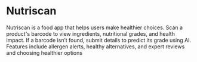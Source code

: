 # Nutriscan
Nutriscan is a food app that helps users make healthier choices. Scan a product's barcode to view ingredients, nutritional grades, and health impact. If a barcode isn’t found, submit details to predict its grade using AI. Features include allergen alerts, healthy alternatives, and expert reviews and choosing healthier options
